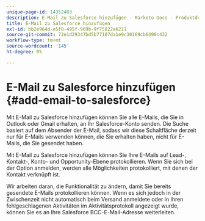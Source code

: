```yaml
---
unique-page-id: 14352483
description: E-Mail zu Salesforce hinzufügen - Marketo Docs - Produktdokumentation
title: E-Mail zu Salesforce hinzufügen
exl-id: bb2e964d-e5f8-495f-969b-9f75822a6211
source-git-commit: 72e1d29347bd5b77107da1e9c30169cb6490c432
workflow-type: tm+mt
source-wordcount: '145'
ht-degree: 0%

---
```


# E-Mail zu Salesforce hinzufügen {#add-email-to-salesforce}

Mit E-Mail zu Salesforce hinzufügen können Sie alle E-Mails, die Sie in Outlook oder Gmail erhalten, an Ihr Salesforce-Konto senden. Die Suche basiert auf dem Absender der E-Mail, sodass wir diese Schaltfläche derzeit nur für E-Mails verwenden können, die Sie erhalten haben, nicht für E-Mails, die Sie gesendet haben.

Mit E-Mail zu Salesforce hinzufügen können Sie Ihre E-Mails auf Lead-, Kontakt-, Konto- und Opportunity-Ebene protokollieren. Wenn Sie sich bei der Option anmelden, werden alle Möglichkeiten protokolliert, mit denen der Kontakt verknüpft ist.

Wir arbeiten daran, die Funktionalität zu ändern, damit Sie bereits gesendete E-Mails protokollieren können. Wenn es sich jedoch in der Zwischenzeit nicht automatisch beim Versand anmeldete oder in Ihren fehlgeschlagenen Aktivitäten im Aktivitätsprotokoll angezeigt wurde, können Sie es an Ihre Salesforce BCC-E-Mail-Adresse weiterleiten.
